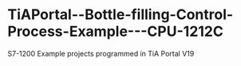 # TiAPortal--Bottle-filling-Control-Process-Example---CPU-1212C
S7-1200 Example projects programmed in TiA Portal V19

